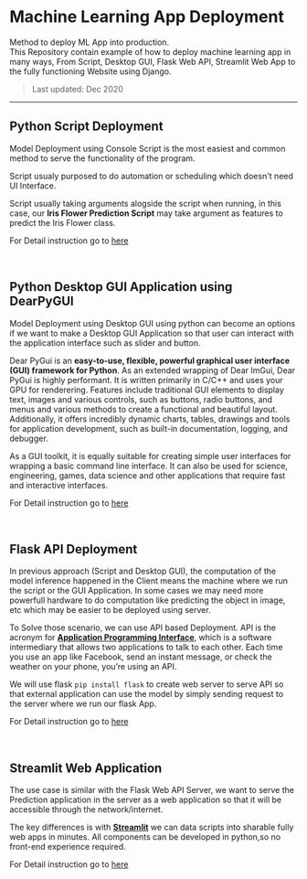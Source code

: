 # Machine Learning App Deployment
Method to deploy ML App into production. <br>
This Repository contain example of how to deploy machine learning app in many ways, From Script, Desktop GUI, Flask Web API, Streamlit Web App to the fully functioning Website using Django.

> Last updated: Dec 2020

___
## Python Script Deployment

Model Deployment using Console Script is the most easiest and common method to serve the functionality of the program.

Script usualy purposed to do automation or scheduling which doesn't need UI Interface.

Script usually taking arguments alogside the script when running, in this case, our **Iris Flower Prediction Script** may take argument as features to predict the Iris Flower class.

For Detail instruction go to [here](https://github.com/BenedictusAryo/ml_app_deployment/tree/master/1_Script)

<br>

## Python Desktop GUI Application using DearPyGUI

Model Deployment using Desktop GUI using python can become an options if we want to make a Desktop GUI Application so that user can interact with the application interface such as slider and button.

Dear PyGui is an **easy-to-use, flexible, powerful graphical user interface (GUI) framework for Python**. As an extended wrapping of Dear ImGui, Dear PyGui is highly performant. It is written primarily in C/C++ and uses your GPU for renderering. Features include traditional GUI elements to display text, images and various controls, such as buttons, radio buttons, and menus and various methods to create a functional and beautiful layout. Additionally, it offers incredibly dynamic charts, tables, drawings and tools for application development, such as built-in documentation, logging, and debugger.

As a GUI toolkit, it is equally suitable for creating simple user interfaces for wrapping a basic command line interface. It can also be used for science, engineering, games, data science and other applications that require fast and interactive interfaces.

For Detail instruction go to [here](https://github.com/BenedictusAryo/ml_app_deployment/tree/master/2_DearPyGUI)

<br>

## Flask API Deployment

In previous approach (Script and Desktop GUI), the computation of the model inference happened in the Client means the machine where we run the script or the GUI Application. In some cases we may need more powerfull hardware to do computation like predicting the object in image, etc which may be easier to be deployed using server.

To Solve those scenario, we can use API based Deployment. API is the acronym for **[Application Programming Interface](https://www.mulesoft.com/resources/api/what-is-an-api)**, which is a software intermediary that allows two applications to talk to each other. Each time you use an app like Facebook, send an instant message, or check the weather on your phone, you’re using an API.

We will use flask `pip install flask` to create web server to serve API so that external application can use the model by simply sending request to the server where we run our flask App.

For Detail instruction go to [here](https://github.com/BenedictusAryo/ml_app_deployment/tree/master/3_FlaskAPI)

<br>

## Streamlit Web Application

The use case is similar with the Flask Web API Server, we want to serve the Prediction application in the server as a web application so that it will be accessible through the network/internet.

The key differences is with **[Streamlit](https://www.streamlit.io/)** we can data scripts into sharable fully web apps in minutes. All components can be developed in python,so no front-end experience required.

For Detail instruction go to [here](https://github.com/BenedictusAryo/ml_app_deployment/tree/master/4_Streamlit)